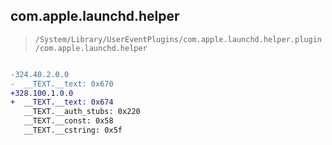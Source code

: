 ## com.apple.launchd.helper

> `/System/Library/UserEventPlugins/com.apple.launchd.helper.plugin/com.apple.launchd.helper`

```diff

-324.40.2.0.0
-  __TEXT.__text: 0x670
+328.100.1.0.0
+  __TEXT.__text: 0x674
   __TEXT.__auth_stubs: 0x220
   __TEXT.__const: 0x58
   __TEXT.__cstring: 0x5f

```
